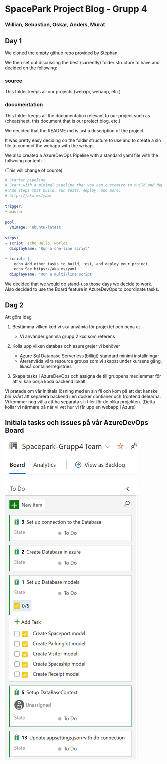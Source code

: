# SpacePark Project Blog - Grupp 4

### Willian, Sebastian, Oskar, Anders, Murat



## Day 1

We cloned the empty github repo provided by Stephan.

We then set out discussing the best (currently) folder structure to have and decided on the following:

### source

This folder keeps all our projects (webapi, webapp, etc.)

### documentation

This folder keeps all the documentation relevant to our project such as (cheatsheet, this document that is our project blog, etc.)

We decided that the README.md is just a description of the project.

It was pretty easy deciding on the folder structure to use and to create a sln file to connect the webapp with the webapi.

We also created a AzureDevOps Pipeline with a standard yaml file with the follwoing content:

(This will change of course)

``````yaml
# Starter pipeline
# Start with a minimal pipeline that you can customize to build and deploy your code.
# Add steps that build, run tests, deploy, and more:
# https://aka.ms/yaml

trigger:
- master

pool:
  vmImage: 'ubuntu-latest'

steps:
- script: echo Hello, world!
  displayName: 'Run a one-line script'

- script: |
    echo Add other tasks to build, test, and deploy your project.
    echo See https://aka.ms/yaml
  displayName: 'Run a multi-line script'
``````



We decided that we would do stand-ups those days we decide to work. Also decided to use the Board feature in AzureDevOps to coordinate tasks.



## Dag 2

Att göra idag

1. Bestämma vilken kod vi ska använda för projektet och bena ut
   * Vi använder ganmla grupp 2 kod som referens



2. Kolla upp vilken databas och azure grejer vi behöver
   * Azure Sql Database Serverless (billigt) standard minimi inställningar
   * Återanväda våra resource groups som vi skapat under kursens gång, likaså containerregistries



3. Skapa tasks i AzureDevOps och assigna de till gruppens medlemmar för att vi kan börja koda backend lokalt



Vi pratade om vår inititala lösning med en sln fil och kom på att det kanske blir svårt att separera backend i en docker contianer och frontend delearna. Vi kommer nog välja att ha separata sln filer för de olika projekten. (Detta kollar vi närmare på när vi vet hur vi får upp en webapp i Azure)



## Initiala tasks och issues på vår AzureDevOps Board
![initialBoard](img/initialboard.jpg)
